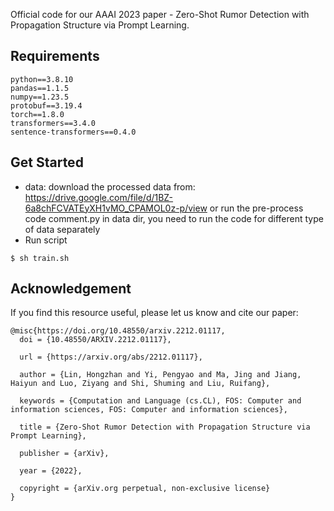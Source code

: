 Official code for our AAAI 2023 paper - Zero-Shot Rumor Detection with Propagation Structure via Prompt Learning.

## Requirements
```
python==3.8.10
pandas==1.1.5
numpy==1.23.5
protobuf==3.19.4
torch==1.8.0
transformers==3.4.0
sentence-transformers==0.4.0
```

## Get Started
- data: download the processed data from: https://drive.google.com/file/d/1BZ-6a8chFCVATEyXH1vMO_CPAMOL0z-p/view
or run the pre-process code comment.py in data dir, you need to run the code for different type of data separately
- Run script
```
$ sh train.sh
```

## Acknowledgement

If you find this resource useful, please let us know and cite our paper:
```
@misc{https://doi.org/10.48550/arxiv.2212.01117,
  doi = {10.48550/ARXIV.2212.01117},
  
  url = {https://arxiv.org/abs/2212.01117},
  
  author = {Lin, Hongzhan and Yi, Pengyao and Ma, Jing and Jiang, Haiyun and Luo, Ziyang and Shi, Shuming and Liu, Ruifang},
  
  keywords = {Computation and Language (cs.CL), FOS: Computer and information sciences, FOS: Computer and information sciences},
  
  title = {Zero-Shot Rumor Detection with Propagation Structure via Prompt Learning},
  
  publisher = {arXiv},
  
  year = {2022},
  
  copyright = {arXiv.org perpetual, non-exclusive license}
}

```
